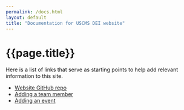 ```yaml
---
permalink: /docs.html
layout: default
title: "Documentation for USCMS DEI website"
---
```

# {{page.title}}
Here is a list of links that serve as starting points to help add relevant information to this site.

* [Website GitHub repo](https://github.com/uscms-diversity-equity-inclusion/uscms-diversity-equity-inclusion.github.io)
* [Adding a team member](/docs/new_user)
* [Adding an event](/docs/add_event)